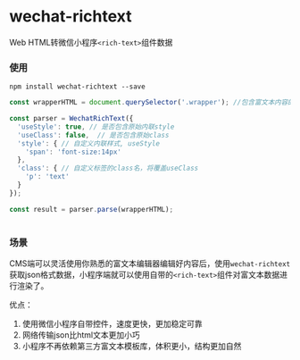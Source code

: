 # wechat-richtext

Web HTML转微信小程序`<rich-text>`组件数据

### 使用

```
npm install wechat-richtext --save
```

```javascript
const wrapperHTML = document.querySelector('.wrapper'); //包含富文本内容的HTML节点

const parser = WechatRichText({
  'useStyle': true, // 是否包含原始内联style
  'useClass': false,  // 是否包含原始class
  'style': { // 自定义内联样式, useStyle
    'span': 'font-size:14px' 
  },
  'class': { // 自定义标签的class名，将覆盖useClass
    'p': 'text' 
  }
});

const result = parser.parse(wrapperHTML);
 
```

### 场景

CMS端可以灵活使用你熟悉的富文本编辑器编辑好内容后，使用`wechat-richtext`获取json格式数据，小程序端就可以使用自带的`<rich-text>`组件对富文本数据进行渲染了。

优点：

1. 使用微信小程序自带控件，速度更快，更加稳定可靠
2. 网络传输json比html文本更加小巧
3. 小程序不再依赖第三方富文本模板库，体积更小，结构更加自然
